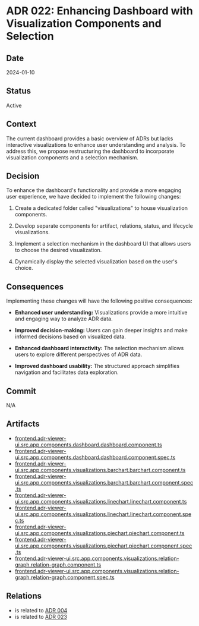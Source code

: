 # ADR 022: Enhancing Dashboard with Visualization Components and Selection

## Date

2024-01-10

## Status

Active

## Context

The current dashboard provides a basic overview of ADRs but lacks interactive visualizations to enhance user understanding and analysis. To address this, we propose restructuring the dashboard to incorporate visualization components and a selection mechanism.

## Decision

To enhance the dashboard's functionality and provide a more engaging user experience, we have decided to implement the following changes:

1. Create a dedicated folder called "visualizations" to house visualization components.

2. Develop separate components for artifact, relations, status, and lifecycle visualizations.

3. Implement a selection mechanism in the dashboard UI that allows users to choose the desired visualization.

4. Dynamically display the selected visualization based on the user's choice.

## Consequences

Implementing these changes will have the following positive consequences:

- **Enhanced user understanding:** Visualizations provide a more intuitive and engaging way to analyze ADR data.

- **Improved decision-making:** Users can gain deeper insights and make informed decisions based on visualized data.

- **Enhanced dashboard interactivity:** The selection mechanism allows users to explore different perspectives of ADR data.

- **Improved dashboard usability:** The structured approach simplifies navigation and facilitates data exploration.

## Commit

N/A

## Artifacts

- [frontend.adr-viewer-ui.src.app.components.dashboard.dashboard.component.ts](../../frontend/adr-viewer-ui/src/app/components/dashboard/dashboard.component.ts)
- [frontend.adr-viewer-ui.src.app.components.dashboard.dashboard.component.spec.ts](../../frontend/adr-viewer-ui/src/app/components/dashboard/dashboard.component.spec.ts)
- [frontend.adr-viewer-ui.src.app.components.visualizations.barchart.barchart.component.ts](../../frontend/adr-viewer-ui/src/app/components/visualizations/barchart/barchart.component.ts)
- [frontend.adr-viewer-ui.src.app.components.visualizations.barchart.barchart.component.spec.ts](../../frontend/adr-viewer-ui/src/app/components/visualizations/barchart/barchart.component.spec.ts)
- [frontend.adr-viewer-ui.src.app.components.visualizations.linechart.linechart.component.ts](../../frontend/adr-viewer-ui/src/app/components/visualizations/linechart/linechart.component.ts)
- [frontend.adr-viewer-ui.src.app.components.visualizations.linechart.linechart.component.spec.ts](../../frontend/adr-viewer-ui/src/app/components/visualizations/linechart/linechart.component.spec.ts)
- [frontend.adr-viewer-ui.src.app.components.visualizations.piechart.piechart.component.ts](../../frontend/adr-viewer-ui/src/app/components/visualizations/piechart/piechart.component.ts)
- [frontend.adr-viewer-ui.src.app.components.visualizations.piechart.piechart.component.spec.ts](../../frontend/adr-viewer-ui/src/app/components/visualizations/piechart/piechart.component.spec.ts)
- [frontend.adr-viewer-ui.src.app.components.visualizations.relation-graph.relation-graph.component.ts](../../frontend/adr-viewer-ui/src/app/components/visualizations/relation-graph/relation-graph.component.ts)
- [frontend.adr-viewer-ui.src.app.components.visualizations.relation-graph.relation-graph.component.spec.ts](../../frontend/adr-viewer-ui/src/app/components/visualizations/relation-graph/relation-graph.component.spec.ts)


## Relations

- is related to [ADR 004](adr-004.md)
- is related to [ADR 023](adr-023.md)
